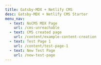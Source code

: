 ```yaml
---
title: Gatsby-MDX + Netlify CMS
desc: Gatsby-MDX + Netlify CMS Starter
menu_nav:
  - text: NoCMS MDX Page
    url: /cms-unreachable
  - text: CMS created page
    url: /content/example-content-creation
  - text: Test Page 1
    url: /content/test-page-1
  - text: New Test Page
    url: /new-test-page
---
```

